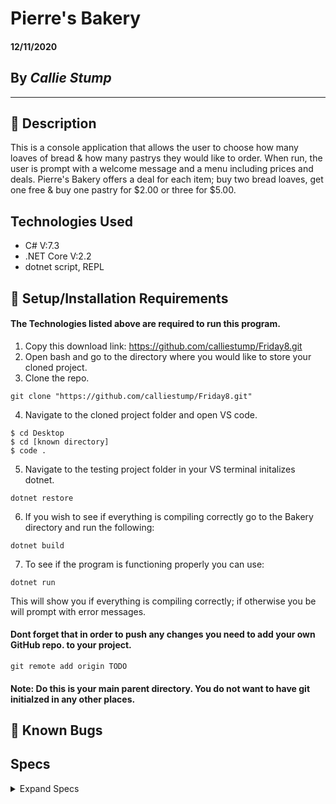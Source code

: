 # Pierre's Bakery

#### **12/11/2020**

## By _Callie Stump_
---
## 🚩 **Description**
This is a console application that allows the user to choose how many loaves of bread & how many pastrys they would like to order. When run, the user is prompt with a welcome message and a menu including prices and deals.
Pierre's Bakery offers a deal for each item; buy two bread loaves, get one free & buy one pastry for $2.00 or three for $5.00. 

## **Technologies Used**
* C# V:7.3
* .NET Core V:2.2
* dotnet script, REPL

## 🔧 **Setup/Installation Requirements**
#### The Technologies listed above are required to run this program.
1. Copy this download link: https://github.com/calliestump/Friday8.git
2. Open bash and go to the directory where you would like to store your cloned project.
3. Clone the repo.
```
git clone "https://github.com/calliestump/Friday8.git"
```
4. Navigate to the cloned project folder and open VS code.
```
$ cd Desktop
$ cd [known directory]
$ code .
```
5. Navigate to the testing project folder in your VS terminal initalizes dotnet.
```
dotnet restore
```
6. If you wish to see if everything is compiling correctly go to the Bakery directory and run the following:
```
dotnet build
```
7. To see if the program is functioning properly you can use:
```
dotnet run
```
This will show you if everything is compiling correctly; if otherwise you be will prompt with error messages.

#### Dont forget that in order to push any changes you need to add your own GitHub repo. to your project.
```
git remote add origin TODO
```
#### Note: Do this is your main parent directory. You do not want to have git initialzed in any other places.

## 🐛 Known Bugs

## **Specs**

<details>
<summary>Expand Specs</summary>
<table>
  <tr>
    <th>Test</th>
    <th>Input</th>
    <th>Output</th>
    <th>Completed</th>
  </tr>
  <tr>
    <td></td>
    <td></td>
    <td></td>
    <td></td>
  </tr>    
  <tr>
    <td></td>
    <td></td>
    <td></td>
    <td></td>
  </tr>
</table>  
## Legal
Copyright (c) 2020 Callie Stump
